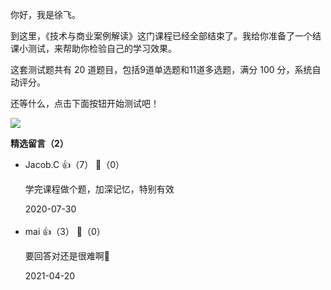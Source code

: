 你好，我是徐飞。

到这里，《技术与商业案例解读》这门课程已经全部结束了。我给你准备了一个结课小测试，来帮助你检验自己的学习效果。

这套测试题共有 20 道题目，包括9道单选题和11道多选题，满分 100 分，系统自动评分。

还等什么，点击下面按钮开始测试吧！

[![](https://static001.geekbang.org/resource/image/28/a4/28d1be62669b4f3cc01c36466bf811a4.png?wh=1142%2A201)](http://time.geekbang.org/quiz/intro?act_id=106&exam_id=224)
<div><strong>精选留言（2）</strong></div><ul>
<li><span>Jacob.C</span> 👍（7） 💬（0）<p>学完课程做个题，加深记忆，特别有效</p>2020-07-30</li><br/><li><span>mai</span> 👍（3） 💬（0）<p>要回答对还是很难啊🤯</p>2021-04-20</li><br/>
</ul>